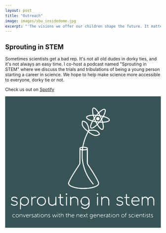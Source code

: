 ```yaml
---
layout: post
title: "Outreach"
image: images/sbu_insidedome.jpg
excerpt: "'The visions we offer our children shape the future. It matters what those visions are' - Carl Sagan"
---
```


## Sprouting in STEM

Sometimes scientists get a bad rep. It's not all old dudes in dorky ties, and it's not always an easy time. I co-host a podcast named "Sprouting in STEM" where we discuss the trials and tribulations of being a young person starting a career in science. We hope to help make science more accessible to everyone, dorky tie or not. 

Check us out on [Spotify](https://open.spotify.com/show/1YxNuzlhAEdFiCtaFMODnb?si=nbenPv7BQ6CUq_cXV6Y_0g)

![image](images/podcastlogo.PNG)


